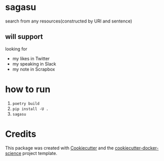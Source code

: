 # sagasu

search from any resources(constructed by URI and sentence)

## will support

looking for
  - my likes in Twitter
  - my speaking in Slack
  - my note in Scrapbox


# how to run
 1. `poetry build`
 2. `pip install -U .`
 3. `sagasu`


# Credits

This package was created with [Cookiecutter](https://github.com/audreyr/cookiecutter) and the [cookiecutter-docker-science](https://docker-science.github.io/) project template.

